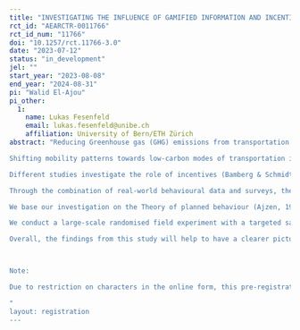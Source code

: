 ```yaml
---
title: "INVESTIGATING THE INFLUENCE OF GAMIFIED INFORMATION AND INCENTIVES ON MOBILITY EMISSIONS: A STUDY ON ATTITUDES, NORMS AND BEHAVIORS."
rct_id: "AEARCTR-0011766"
rct_id_num: "11766"
doi: "10.1257/rct.11766-3.0"
date: "2023-07-12"
status: "in_development"
jel: ""
start_year: "2023-08-08"
end_year: "2024-08-31"
pi: "Walid El-Ajou"
pi_other:
  1:
    name: Lukas Fesenfeld
    email: lukas.fesenfeld@unibe.ch
    affiliation: University of Bern/ETH Zürich
abstract: "Reducing Greenhouse gas (GHG) emissions from transportation is a pressing issue if the Paris climate target is to be achieved (Gota et al., 2019; Jackson et al., 2019). Global transportation accounts for 25% of global CO2 emissions (IEA, 2021). While GHG emissions from transpor-tation decreased in the last few years due to the pandemic, it is again on an upward trend (Liu et al., 2020, 2022). Different from other sectors, GHG reduction in the transport sector is heavily dependent on behavioural changes (L. P. Fesenfeld et al., 2022); as a result, motivat-ing individuals to reduce their mobility emissions plays an important role in the reduction of overall transport emissions. 
Shifting mobility patterns towards low-carbon modes of transportation is a challenging en-deavour. A large body of literature investigates the various internal and external factors influ-encing mobility choices (Anable, 2005; Daramy-Williams et al., 2019; Dütschke et al., 2022; Kowald et al., 2017). An essential question in this regard is how individual mobility behaviour can be steered towards low-carbon modes of transportation. A prominent role in the literature plays information and incentives and how they might impact decisions on the individual mode of transportation (Bothos et al., 2014; Brazil & Caulfield, 2013; Cellina et al., 2019; Eriksson et al., 2008; Geng et al., 2020; Parvaneh et al., 2014; Semanjski et al., 2016).
Different studies investigate the role of incentives (Bamberg & Schmidt, 2001; Castellanos, 2016; Daniel et al., 2022) and the role of personalized mobility information (Bothos et al., 2014; Cellina et al., 2019; Semanjski et al., 2016) in the field of mobility behaviour. This cur-rent study adds to the literature by investigating a publicly available mobility-tracking app, the Swiss Climate Challenge App, combining personalized information feedback with incentives and gamification elements. In this combination following suggestions for effective application design for changing mobility behaviour (Andersson et al., 2018). The gamification of the per-sonalised information on the one hand, holds the advantage of making the information more accessible through the creation of heightened attention and the reduction of complexity (Au-bert et al., 2018). 
Through the combination of real-world behavioural data and surveys, the study allows for a detailed assessment of the impact that gamified individual mobility information and incen-tives have on mobility-related attitudes, norms, beliefs, behavioural intentions, and actual mo-bility behaviour. 
We base our investigation on the Theory of planned behaviour (Ajzen, 1991), the Technology Acceptance Model (Davis, 1989; Chen & Chao, 2011) and insights form the Theory of behav-ioural Spillover Theory (Noblet & McCoy, 2018; Truelove et al., 2014). In line with this theo-retical foundation our dependent variables are participants’ attitudes, perceived social norms, behavioural control, behavioural intentions, and actual mobility behaviour. Further we investi-gate the impact of the App usage on support for mobility policies promoting sustainable modes of transportation and support of climate-mitigation policies more broadly over different sectors.
We conduct a large-scale randomised field experiment with a targeted sample of 3000 Swiss citizens. We collaborate with Swisscom, Switzerland’s largest telecommunication provider and evaluate their Swiss Climate Challenge App. The Swiss Climate Challenge App is a mo-bility-tracking app, which gives the users feedback about their used modes of transportation and the emitted emissions from their mobility behaviour. It further provides the users with reduction challenges for the completion of which the users can earn “Green Points”. The Green Points can be used to support climate-mitigation projects in Switzerland. The experi-ment takes place over the course of six months. For the experiment the respondents will be randomly assigned to either the treatment or the control group. The treatment group will use the Swiss Climate Challenge App, thus receiving information about their mobility emissions and incentives for the reduction of the emissions. The control group will use a similar mobility-tracking application but will not receive any feedback on their mobility during the experiment and will not be presented with incentives for reducing mobility emissions. Through the mobili-ty-tracking applications data on the actual mobility behaviour and the resulting emissions for the participants will be available over the time of the study. This data allows us to compare treatment effects for both stated and revealed preferences and behavioural choices. During the experiment four survey waves are conducted. With the surveys, various self-stated mobility attitudes, perceived behavioural control, norms, behavioural intentions, social-demographic and control variables will be elicited. Further, two survey experiments will be integrated into the surveys testing belief updating and policy spillover effects. 
Overall, the findings from this study will help to have a clearer picture of what types of sus-tainability-related information are effective in influencing attitudes, norms, and behaviours. Especially the effectiveness of gamified personalised information and the provision of incen-tives are investigated. Moreover, the findings of this large-scale field experiment will reveal what kinds of mobility policies are supported, especially when people have more information on personal mobility-related carbon emissions. Lastly, the findings and the resulting policy implications can be helpful in future climate- and sustainability-related mobility information initiatives.

Note:
Due to restriction on characters in the online form, this pre-registration is presented in a condensed form. Under the section "Analysis Plan" a document is available up on request with the detailed Pre-registration plan, and the full bibliograhpy with all the refrences used. 
"
layout: registration
---
```


